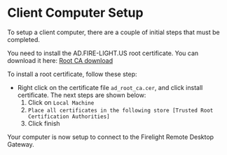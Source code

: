 # Client Computer Setup

To setup a client computer, there are a couple of initial steps that must be completed.

You need to install the AD.FIRE-LIGHT.US root certificate. You can download it here: [Root CA download](https://static.fire-light.us/docs.fire-light.us/files/ad_root_ca.cer)

To install a root certificate, follow these step:


* Right click on the certificate file `ad_root_ca.cer`, and click install certificate. The next steps are shown below:
  1. Click on `Local Machine`
  2. `Place all certificates in the following store [Trusted Root Certification Authorities]`
  3. Click finish

Your computer is now setup to connect to the Firelight Remote Desktop Gateway.
